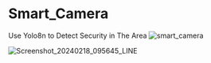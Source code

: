 # Smart_Camera
Use Yolo8n to Detect Security in The Area
![smart_camera](https://github.com/Max3360/Smart_Camera/assets/68491493/bf811407-4b8b-4665-bf4e-85dd5e74e299)


![Screenshot_20240218_095645_LINE](https://github.com/Max3360/Smart_Camera/assets/68491493/defe9e2f-72cf-4a92-8492-f21cb348a828)
